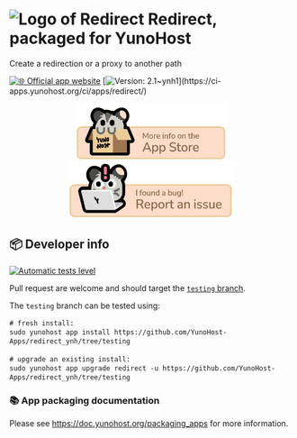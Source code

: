 <!--
N.B.: This README was automatically generated by <https://github.com/YunoHost/apps_tools/blob/main/readme_generator>
It shall NOT be edited by hand.
-->

<h1>
  <img src="https://raw.githubusercontent.com/YunoHost/apps/main/logos/redirect.png" width="32px" alt="Logo of Redirect">
  Redirect, packaged for YunoHost
</h1>

Create a redirection or a proxy to another path

[![🌐 Official app website](https://img.shields.io/badge/Official_app_website-darkgreen?style=for-the-badge)](https://en.wikipedia.org/wiki/Reverse_proxy)
[![Version: 2.1~ynh1](https://img.shields.io/badge/Version-2.1~ynh1-rgb(18,138,11)?style=for-the-badge)](https://ci-apps.yunohost.org/ci/apps/redirect/)

<div align="center">
<a href="https://apps.yunohost.org/app/redirect"><img height="100px" src="https://github.com/YunoHost/yunohost-artwork/raw/refs/heads/main/badges/neopossum-badges/badge_more_info_on_the_appstore.svg"/></a>
<a href="https://github.com/YunoHost-Apps/redirect_ynh/issues"><img height="100px" src="https://github.com/YunoHost/yunohost-artwork/raw/refs/heads/main/badges/neopossum-badges/badge_report_an_issue.svg"/></a>
</div>

## 📦 Developer info

[![Automatic tests level](https://apps.yunohost.org/badge/cilevel/redirect)](https://ci-apps.yunohost.org/ci/apps/redirect/)

Pull request are welcome and should target the [`testing` branch](https://github.com/YunoHost-Apps/redirect_ynh/tree/testing).

The `testing` branch can be tested using:
```
# fresh install:
sudo yunohost app install https://github.com/YunoHost-Apps/redirect_ynh/tree/testing

# upgrade an existing install:
sudo yunohost app upgrade redirect -u https://github.com/YunoHost-Apps/redirect_ynh/tree/testing
```

### 📚 App packaging documentation

Please see <https://doc.yunohost.org/packaging_apps> for more information.